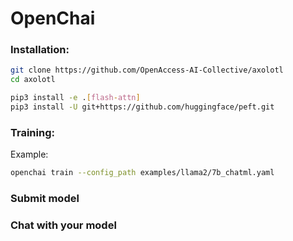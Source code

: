 # OpenChai

### Installation:
```bash
git clone https://github.com/OpenAccess-AI-Collective/axolotl
cd axolotl

pip3 install -e .[flash-attn]
pip3 install -U git+https://github.com/huggingface/peft.git
```

### Training:
Example:

```bash
openchai train --config_path examples/llama2/7b_chatml.yaml
```

### Submit model

### Chat with your model
